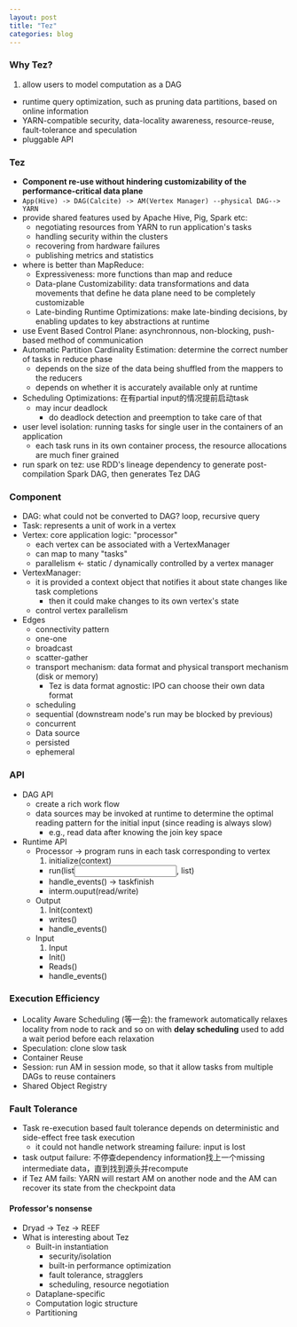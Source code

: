 ```yaml
---
layout: post
title: "Tez"
categories: blog
---
```


### Why Tez?
1. allow users to model computation as a DAG
- runtime query optimization, such as pruning data partitions, based on online information
- YARN-compatible security, data-locality awareness, resource-reuse, fault-tolerance and speculation
- pluggable API

### Tez
* **Component re-use without hindering customizability of the performance-critical data plane**
* `App(Hive) -> DAG(Calcite) -> AM(Vertex Manager) --physical DAG--> YARN`
* provide shared features used by Apache Hive, Pig, Spark etc:
    * negotiating resources from YARN to run application's tasks
    * handling security within the clusters
    * recovering from hardware failures
    * publishing metrics and statistics
* where is better than MapReduce:
    * Expressiveness: more functions than map and reduce
    * Data-plane Customizability: data transformations and data movements that define he data plane need to be completely customizable
    * Late-binding Runtime Optimizations: make late-binding decisions, by enabling updates to key abstractions at runtime
* use Event Based Control Plane: asynchronnous, non-blocking, push-based method of communication
* Automatic Partition Cardinality Estimation: determine the correct number of tasks in reduce phase
    * depends on the size of the data being shuffled from the mappers to the reducers
    * depends on whether it is accurately available only at runtime
* Scheduling Optimizations: 在有partial input的情况提前启动task
    * may incur deadlock
        * do deadlock detection and preemption to take care of that
* user level isolation: running tasks for single user in the containers of an application
    * each task runs in its own container process, the resource allocations are much finer grained
* run spark on tez: use RDD's lineage dependency to generate post-compilation Spark DAG, then generates Tez DAG

### Component
* DAG: what could not be converted to DAG? loop, recursive query
* Task: represents a unit of work in a vertex
* Vertex: core application logic: "processor"
    * each vertex can be associated with a VertexManager
    * can map to many "tasks"
    * parallelism <- static / dynamically controlled by a vertex manager
* VertexManager:
    * it is provided a context object that notifies it about state changes like task completions
        * then it could make changes to its own vertex's state
    * control vertex parallelism
* Edges
    * connectivity pattern
	* one-one
	* broadcast
	* scatter-gather
    * transport mechanism: data format and physical transport mechanism (disk or memory)
        * Tez is data format agnostic: IPO can choose their own data format
    * scheduling
	* sequential (downstream node's run may be blocked by previous)
	* concurrent
    * Data source
	* persisted
	* ephemeral

### API
* DAG API
    * create a rich work flow
    * data sources may be invoked at runtime to determine the optimal reading pattern for the initial input (since reading is always slow)
        * e.g., read data after knowing the join key space
* Runtime API
    * Processor -> program runs in each task corresponding to vertex
        1. initialize(context)
        - run(list<input>, list<output>)
        - handle_events() -> taskfinish
        - interm.ouput(read/write)
    * Output
        1. Init(context)
        - writes()
        - handle_events()
    * Input
        1. Input
        - Init()
        - Reads()
        - handle_events()

### Execution Efficiency
* Locality Aware Scheduling (等一会): the framework automatically relaxes locality from node to rack and so on with **delay scheduling** used to add a wait period before each relaxation
* Speculation: clone slow task
* Container Reuse
* Session: run AM in session mode, so that it allow tasks from multiple DAGs to reuse containers
* Shared Object Registry

### Fault Tolerance
* Task re-execution based fault tolerance depends on deterministic and side-effect free task execution
    * it could not handle network streaming failure: input is lost
* task output failure: 不停查dependency information找上一个missing intermediate data，直到找到源头并recompute
* if Tez AM fails: YARN will restart AM on another node and the AM can recover its state from the checkpoint data

#### Professor's nonsense
* Dryad -> Tez -> REEF
* What is interesting about Tez
    * Built-in instantiation
        * security/isolation
        * built-in performance optimization
        * fault tolerance, stragglers
        * scheduling, resource negotiation
    * Dataplane-specific
    * Computation logic structure
    * Partitioning